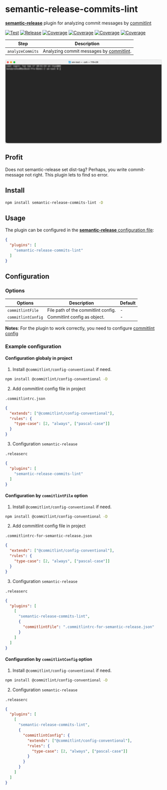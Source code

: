 # **semantic-release-commits-lint**

[**semantic-release**](https://github.com/semantic-release/semantic-release) plugin for analyzing commit messages by [commitlint](https://github.com/conventional-changelog/commitlint)

[![Test](https://github.com/BondarenkoAlex/semantic-release-commits-lint/actions/workflows/test.yml/badge.svg?branch=master)](https://github.com/BondarenkoAlex/semantic-release-commits-lint/actions/workflows/test.yml)
[![Release](https://github.com/BondarenkoAlex/semantic-release-commits-lint/actions/workflows/release.yml/badge.svg?branch=master)](https://github.com/BondarenkoAlex/semantic-release-commits-lint/actions/workflows/release.yml)
[![Coverage](https://bondarenkoalex.github.io/semantic-release-commits-lint/badge-branches.svg)](https://bondarenkoalex.github.io/semantic-release-commits-lint/)
[![Coverage](https://bondarenkoalex.github.io/semantic-release-commits-lint/badge-functions.svg)](https://bondarenkoalex.github.io/semantic-release-commits-lint/)
[![Coverage](https://bondarenkoalex.github.io/semantic-release-commits-lint/badge-lines.svg)](https://bondarenkoalex.github.io/semantic-release-commits-lint/)
[![Coverage](https://bondarenkoalex.github.io/semantic-release-commits-lint/badge-statements.svg)](https://bondarenkoalex.github.io/semantic-release-commits-lint/)

| Step             | Description                                                                                      |
| ---------------- |--------------------------------------------------------------------------------------------------|
| `analyzeCommits` | Analyzing commit messages by [commitlint](https://github.com/conventional-changelog/commitlint). |

![process-work](process-work.gif)

## Profit

Does not semantic-release set dist-tag?  Perhaps, you write commit-message not right. This plugin lets to find so error.

## Install

```sh
npm install semantic-release-commits-lint -D
```

## Usage

The plugin can be configured in the [**semantic-release** configuration file](https://github.com/semantic-release/semantic-release/blob/master/docs/usage/configuration.md#configuration):

```json
{
  "plugins": [
    "semantic-release-commits-lint"
  ]
}
```

## Configuration

### Options

| Options            | Description                         | Default |
|--------------------|-------------------------------------|---------|
| `commitlintFile`   | File path of the commitlint config. | -       |
| `commitlintConfig` | Commitlint config as object.        | -       |

**Notes**: For the plugin to work correctly, you need to configure [commitlint config](https://github.com/conventional-changelog/commitlint?tab=readme-ov-file#config)


### Example configuration

#### Configuration globaly in project

1. Install `@commitlint/config-conventional` if need.

```sh
npm install @commitlint/config-conventional -D
```

2. Add commitlint config file in project

`.commitlintrc.json`

```json
{
  "extends": ["@commitlint/config-conventional"],
  "rules": {
    "type-case": [2, "always", ["pascal-case"]]
  }
}
```

3. Configuration `semantic-release`

`.releaserc`

```json
{
  "plugins": [
    "semantic-release-commits-lint"
  ]
}
```

#### Configuration by `commitlintFile` option

1. Install `@commitlint/config-conventional` if need.

```sh
npm install @commitlint/config-conventional -D
```

2. Add commitlint config file in project

`.commitlintrc-for-semantic-release.json`

```json
{
  "extends": ["@commitlint/config-conventional"],
  "rules": {
    "type-case": [2, "always", ["pascal-case"]]
  }
}
```

3. Configuration `semantic-release`

`.releaserc`

```json
{
  "plugins": [
    [
      "semantic-release-commits-lint",
      {
        "commitlintFile": ".commitlintrc-for-semantic-release.json"
      }
    ]
  ]
}
```

#### Configuration by `commitlintConfig` option

1. Install `@commitlint/config-conventional` if need.

```sh
npm install @commitlint/config-conventional -D
```

2. Configuration `semantic-release`

`.releaserc`

```json
{
  "plugins": [
    [
      "semantic-release-commits-lint",
      {
        "commitlintConfig": {
          "extends": ["@commitlint/config-conventional"],
          "rules": {
            "type-case": [2, "always", ["pascal-case"]]
          }
        }
      }
    ]
  ]
}
```
